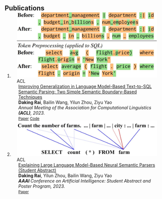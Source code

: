<h2 id="publications" style="margin: 2px 0px -15px;">Publications</h2>

<div class="publications">
<ol class="bibliography">

<li>
<div class="pub-row">

  <div class="col-sm-3 abbr" style="position: relative;padding-right: 15px;padding-left: 15px;">
    <img src="assets/img/paper2.JPG" class="teaser img-fluid z-depth-1">
    <abbr class="badge">ACL</abbr>
  </div>

  <div class="col-sm-9" style="position: relative;padding-right: 15px;padding-left: 20px;">
    <div class="title"><a href="https://arxiv.org/abs/2305.17378">Improving Generalization in Language Model-Based Text-to-SQL Semantic Parsing: Two Simple Semantic Boundary-Based Techniques</a></div>
    <div class="author"><strong>Daking Rai</strong>, Bailin Wang, Yilun Zhou, Ziyu Yao</div>
    <div class="periodical"><em>Annual Meeting of the Association for Computational Linguistics <strong>(ACL)</strong>, 2023.</em></div>
    <div class="links">
      <a href="https://arxiv.org/abs/2305.17378" class="btn btn-sm z-depth-0" role="button" target="_blank" style="font-size:12px;">Paper</a>
      <a href="https://github.com/Dakingrai/ood-generalization-semantic-boundary-techniques" class="btn btn-sm z-depth-0" role="button" target="_blank" style="font-size:12px;">Code</a>
    </div>
  </div>
</div>
</li>

<li>
<div class="pub-row">

  <div class="col-sm-3 abbr" style="position: relative;padding-right: 15px;padding-left: 15px;">
    <img src="assets/img/paper1.JPG" class="teaser img-fluid z-depth-1">
    <abbr class="badge">ACL</abbr>
  </div>

  <div class="col-sm-9" style="position: relative;padding-right: 15px;padding-left: 20px;">
    <div class="title"><a href="https://arxiv.org/abs/2301.13820">Explaining Large Language Model-Based Neural Semantic Parsers (Student Abstract)</a></div>
    <div class="author"><strong>Daking Rai</strong>, Yilun Zhou, Bailin Wang, Ziyu Yao</div>
    <div class="periodical"><em> <strong>AAAI </strong> Conference on Artificial Intelligence: Student Abstract and Poster Program, 2023.</em></div>
    <div class="links">
      <a href="https://arxiv.org/abs/2301.13820" class="btn btn-sm z-depth-0" role="button" target="_blank" style="font-size:12px;">Paper</a>
    </div>
    </div>
</div>
</li>
  
<br>

</ol>
</div>
